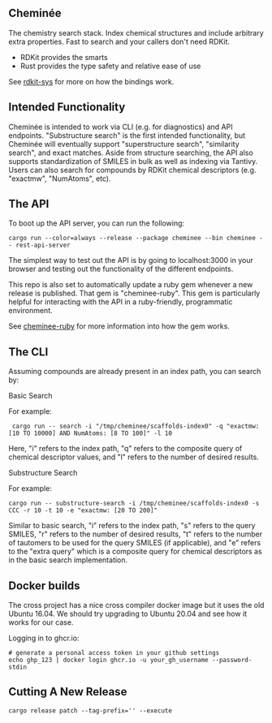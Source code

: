 Cheminée
---

The chemistry search stack. Index chemical structures and include arbitrary extra properties. Fast to search and your callers don't need RDKit.

 * RDKit provides the smarts
 * Rust provides the type safety and relative ease of use

See [rdkit-sys](https://github.com/tureus/rdkit-sys) for more on how the bindings work.


Intended Functionality
---

Cheminée is intended to work via CLI (e.g. for diagnostics) and API endpoints. "Substructure search" is
the first intended functionality, but Cheminée will eventually support "superstructure search", "similarity search",
and exact matches. Aside from structure searching, the API also supports standardization of SMILES in bulk as
well as indexing via Tantivy. Users can also search for compounds by RDKit chemical descriptors (e.g. "exactmw", "NumAtoms", etc).


The API
---

To boot up the API server, you can run the following:

    cargo run --color=always --release --package cheminee --bin cheminee -- rest-api-server

The simplest way to test out the API is by going to localhost:3000 in your browser and testing out the
functionality of the different endpoints.

This repo is also set to automatically update a ruby gem whenever a new release is published. That gem is "cheminee-ruby".
This gem is particularly helpful for interacting with the API in a ruby-friendly, programmatic environment.

See [cheminee-ruby](https://github.com/rdkit-rs/cheminee-ruby) for more information into how the gem works.

The CLI
---

Assuming compounds are already present in an index path, you can search by:

Basic Search

For example:

     cargo run -- search -i "/tmp/cheminee/scaffolds-index0" -q "exactmw: [10 TO 10000] AND NumAtoms: [8 TO 100]" -l 10

Here, "i" refers to the index path, "q" refers to the composite query of chemical descriptor values, and "l" refers
to the number of desired results.



Substructure Search

For example:

    cargo run -- substructure-search -i /tmp/cheminee/scaffolds-index0 -s CCC -r 10 -t 10 -e "exactmw: [20 TO 200]"

Similar to basic search, "i" refers to the index path, "s" refers to the query SMILES, "r" refers to the number of desired results,
"t" refers to the number of tautomers to be used for the query SMILES (if applicable), and "e" refers to the 
"extra query" which is a composite query for chemical descriptors as in the basic search implementation.


Docker builds
---

The cross project has a nice cross compiler docker image but it uses the old Ubuntu 16.04. We should try upgrading to
Ubuntu 20.04 and see how it works for our case.

Logging in to ghcr.io:

    # generate a personal access token in your github settings
    echo ghp_123 | docker login ghcr.io -u your_gh_username --password-stdin

Cutting A New Release
---

    cargo release patch --tag-prefix='' --execute
